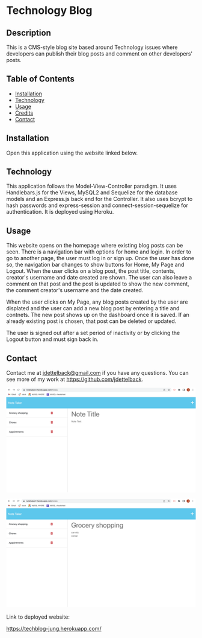 # Technology Blog

## Description
This is a CMS-style blog site based around Technology issues where developers can publish their blog posts and comment on other developers' posts. 


## Table of Contents
* [Installation](#installation)
* [Technology](#technology)
* [Usage](#usage)
* [Credits](#credits)
* [Contact](#contact)


## Installation
Open this application using the website linked below.


## Technology
This application follows the Model-View-Controller paradigm. It uses Handlebars.js for the Views, MySQL2 and Sequelize for the database models and an Express.js back end for the Controller. It also uses bcrypt to hash passwords and express-session and connect-session-sequelize for authentication. It is deployed using Heroku.


## Usage
This website opens on the homepage where existing blog posts can be seen. There is a navigation bar with options for home and login. In order to go to another page, the user must log in or sign up.  Once the user has done so, the navigation bar changes to show buttons for Home, My Page and Logout. When the user clicks on a blog post, the post title, contents, creator's username and date created are shown.  The user can also leave a comment on that post and the post is updated to show the new comment, the comment creator's username and the date created.

When the user clicks on My Page, any blog posts created by the user are displated and the user can add a new blog post by entering a title and contnets. The new post shows up on the dashboard once it is saved. If an already existing post is chosen, that post can be deleted or updated.

The user is signed out after a set period of inactivity or by clicking the Logout button and must sign back in.

## Contact
Contact me at [jdettelback@gmail.com](mailto:jdettelback@gmail.com) if you have any questions.  You can see more of my work at <https://github.com/jdettelback>.


  ![screenshot](https://raw.githubusercontent.com/jdettelback/notetaker/main/images/screenshotnotetaker.png)
  
  ![screenshot](https://raw.githubusercontent.com/jdettelback/notetaker/main/images/screenshotnotetaker2.png)

Link to deployed website:

https://techblog-jung.herokuapp.com/
